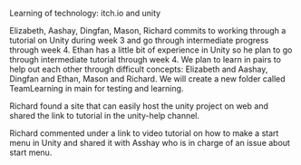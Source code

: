 Learning of technology: itch.io and unity

Elizabeth, Aashay, Dingfan, Mason, Richard commits to working through a tutorial on Unity during week 3 and go through intermediate progress through week 4.
Ethan has a little bit of experience in Unity so he plan to go through intermediate tutorial through week 4.
We plan to learn in pairs to help out each other through difficult concepts: Elizabeth and Aashay, Dingfan and Ethan, Mason and Richard.
We will create a new folder called TeamLearning in main for testing and learning.

Richard found a site that can easily host the unity project on web and shared the link to tutorial in the unity-help channel.

Richard commented under a link to video tutorial on how to make a start menu in Unity and shared it with Asshay who is in charge of an issue about start menu. 
